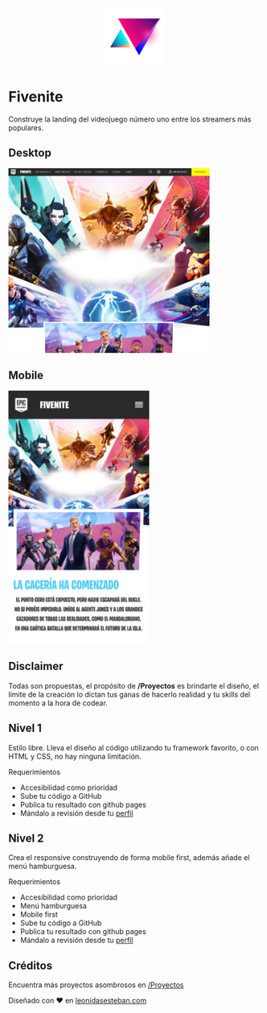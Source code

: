 <div align="center">
<a href="https://leonidasesteban.com/proyectos">
  <img width="120px"  src="https://raw.githubusercontent.com/no-te-rindas/logo/main/Logo/LeonidasEsteban-destello-envolvente-cuadrada.png" />
</a>
</div>

# Fivenite

Construye la landing del videojuego número uno entre los streamers más populares.

## Desktop

<img width="400px"  src="https://github.com/no-te-rindas/imagenes/blob/main/Readmes/fivenite/fivenite-desktop.png?raw=true" />

## Mobile

<img width="280px"  src="https://github.com/no-te-rindas/imagenes/blob/main/Readmes/fivenite/fivenite-mobile.png?raw=true" />

## Disclaimer

Todas son propuestas, el propósito de **/Proyectos** es brindarte el diseño, el límite de la creación lo dictan tus ganas de hacerlo realidad y tu skills del momento a la hora de codear.

## Nivel 1

Estilo libre. Lleva el diseño al código utilizando tu framework favorito, o con HTML y CSS, no hay ninguna limitación.

Requerimientos

- Accesibilidad como prioridad
- Sube tu código a GitHub
- Publica tu resultado con github pages
- Mándalo a revisión desde tu [perfil](https://leonidasesteban.com/estudiante)

## Nivel 2

Crea el responsive construyendo de forma mobile first, además añade el menú hamburguesa.

Requerimientos

- Accesibilidad como prioridad
- Menú hamburguesa
- Mobile first
- Sube tu código a GitHub
- Publica tu resultado con github pages
- Mándalo a revisión desde tu [perfil](https://leonidasesteban.com/estudiante)

## Créditos

Encuentra más proyectos asombrosos en [/Proyectos](https://leonidasesteban.com/proyectos)

Diseñado con ♥️ en [leonidasesteban.com](leonidasesteban.com)
